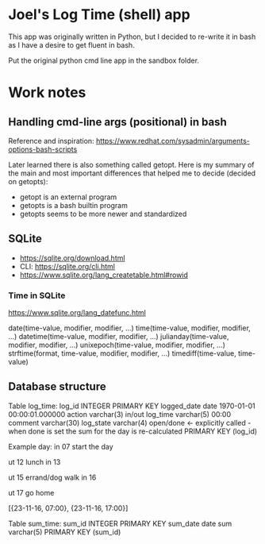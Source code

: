 # Joel's Log Time (shell) app

This app was originally written in Python, but I decided to re-write it in bash as I have a desire to get fluent in bash.

Put the original python cmd line app in the sandbox folder.

# Work notes

## Handling cmd-line args (positional) in bash

Reference and inspiration: https://www.redhat.com/sysadmin/arguments-options-bash-scripts

Later learned there is also something called getopt. Here is my summary of the main and most important differences that helped me to decide (decided on getopts):

* getopt is an external program
* getopts is a bash builtin program
* getopts seems to be more newer and standardized


## SQLite

* https://sqlite.org/download.html
* CLI: https://sqlite.org/cli.html
* https://www.sqlite.org/lang_createtable.html#rowid


### Time in SQLite

https://www.sqlite.org/lang_datefunc.html


date(time-value, modifier, modifier, ...)
time(time-value, modifier, modifier, ...)
datetime(time-value, modifier, modifier, ...)
julianday(time-value, modifier, modifier, ...)
unixepoch(time-value, modifier, modifier, ...)
strftime(format, time-value, modifier, modifier, ...)
timediff(time-value, time-value)



## Database structure

Table log_time:
log_id          INTEGER PRIMARY KEY
logged_date     date                            1970-01-01 00:00:01.000000
action          varchar(3)                      in/out
log_time        varchar(5)                      00:00
comment         varchar(30)
log_state       varchar(4)                      open/done   <- explicitly called - when done is set the sum for the day is re-calculated
PRIMARY KEY     (log_id)

Example day:
in 07 start the day

ut 12 lunch
in 13

ut 15 errand/dog walk
in 16

ut 17 go home

[{23-11-16, 07:00}, {23-11-16, 17:00}]


Table sum_time:
sum_id      INTEGER PRIMARY KEY
sum_date    date
sum         varchar(5)
PRIMARY KEY (sum_id)

